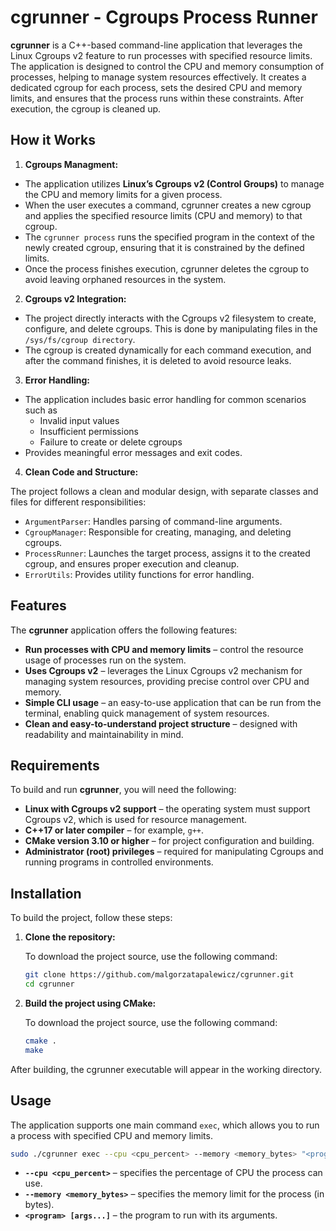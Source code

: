 # cgrunner - Cgroups Process Runner

**cgrunner** is a C++-based command-line application that leverages the Linux Cgroups v2 feature to run processes with specified resource limits. 
The application is designed to control the CPU and memory consumption of processes, helping to manage system resources effectively. 
It creates a dedicated cgroup for each process, sets the desired CPU and memory limits, and ensures that the process runs within these constraints. 
After execution, the cgroup is cleaned up.

## How it Works

1. **Cgroups Managment:**

- The application utilizes **Linux’s Cgroups v2 (Control Groups)** to manage the CPU and memory limits for a given process.
- When the user executes a command, cgrunner creates a new cgroup and applies the specified resource limits (CPU and memory) to that cgroup.
- The `cgrunner process` runs the specified program in the context of the newly created cgroup, ensuring that it is constrained by the defined limits.
- Once the process finishes execution, cgrunner deletes the cgroup to avoid leaving orphaned resources in the system.


2. **Cgroups v2 Integration:**

- The project directly interacts with the Cgroups v2 filesystem to create, configure, and delete cgroups. This is done by manipulating files in the `/sys/fs/cgroup directory`.
- The cgroup is created dynamically for each command execution, and after the command finishes, it is deleted to avoid resource leaks.


3. **Error Handling:**
   
- The application includes basic error handling for common scenarios such as
  - Invalid input values
  - Insufficient permissions
  - Failure to create or delete cgroups
- Provides meaningful error messages and exit codes.


4. **Clean Code and Structure:**

The project follows a clean and modular design, with separate classes and files for different responsibilities:

-	`ArgumentParser`: Handles parsing of command-line arguments.
-	`CgroupManager`: Responsible for creating, managing, and deleting cgroups.
-	`ProcessRunner`: Launches the target process, assigns it to the created cgroup, and ensures proper execution and cleanup.
-	`ErrorUtils`: Provides utility functions for error handling.

## Features

The **cgrunner** application offers the following features:

- **Run processes with CPU and memory limits** – control the resource usage of processes run on the system.
- **Uses Cgroups v2** – leverages the Linux Cgroups v2 mechanism for managing system resources, providing precise control over CPU and memory.
- **Simple CLI usage** – an easy-to-use application that can be run from the terminal, enabling quick management of system resources.
- **Clean and easy-to-understand project structure** – designed with readability and maintainability in mind.

## Requirements

To build and run **cgrunner**, you will need the following:

- **Linux with Cgroups v2 support** – the operating system must support Cgroups v2, which is used for resource management.
- **C++17 or later compiler** – for example, `g++`.
- **CMake version 3.10 or higher** – for project configuration and building.
- **Administrator (root) privileges** – required for manipulating Cgroups and running programs in controlled environments.

## Installation

To build the project, follow these steps:

1. **Clone the repository:**

   To download the project source, use the following command:

   ```bash
   git clone https://github.com/malgorzatapalewicz/cgrunner.git
   cd cgrunner
    ```

2. **Build the project using CMake:**

   To download the project source, use the following command:

   ```bash
   cmake .
   make 
   ```

After building, the cgrunner executable will appear in the working directory.

## Usage

   The application supports one main command `exec`, which allows you to run a process with specified CPU and memory limits.

   ```bash
   sudo ./cgrunner exec --cpu <cpu_percent> --memory <memory_bytes> "<program> [args...]"
   ```
- **`--cpu <cpu_percent>`** – specifies the percentage of CPU the process can use.
- **`--memory <memory_bytes>`** – specifies the memory limit for the process (in bytes).
- **`<program> [args...]`** – the program to run with its arguments.

   
